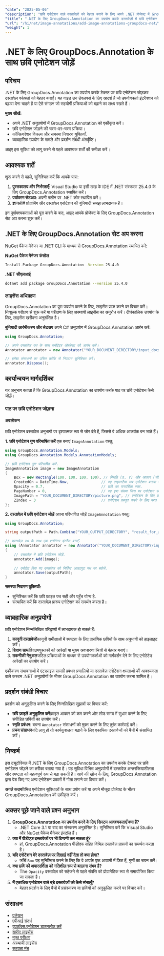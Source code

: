 ```yaml
---
"date": "2025-05-06"
"description": "छवि एनोटेशन वाले दस्तावेज़ों को बेहतर बनाने के लिए अपने .NET प्रोजेक्ट में GroupDocs.Annotation को एकीकृत करना सीखें। उपयोगकर्ता सहभागिता में सुधार करें और सहयोग को कारगर बनाएँ।"
"title": ".NET के लिए GroupDocs.Annotation का उपयोग करके दस्तावेज़ों में छवि एनोटेशन जोड़ें"
"url": "/hi/net/image-annotations/add-image-annotations-groupdocs-net/"
"weight": 1
---
```


# .NET के लिए GroupDocs.Annotation के साथ छवि एनोटेशन जोड़ें

## परिचय

.NET के लिए GroupDocs.Annotation का उपयोग करके टेक्स्ट पर छवि एनोटेशन जोड़कर दस्तावेज़ वर्कफ़्लो को बेहतर बनाएँ। यह गाइड उन डेवलपर्स के लिए आदर्श है जो उपयोगकर्ता इंटरैक्शन को बढ़ावा देना चाहते हैं या ऐसे संगठन जो सहयोगी प्रक्रियाओं को बढ़ाने का लक्ष्य रखते हैं।

**मुख्य सीखें:**
- अपने .NET अनुप्रयोगों में GroupDocs.Annotation को एकीकृत करें।
- छवि एनोटेशन जोड़ने की चरण-दर-चरण प्रक्रिया।
- कॉन्फ़िगरेशन विकल्प और समस्या निवारण युक्तियाँ.
- व्यावहारिक उपयोग के मामले और प्रदर्शन संबंधी अंतर्दृष्टि।

आइए इस सुविधा को लागू करने से पहले आवश्यक शर्तों की समीक्षा करें।

## आवश्यक शर्तें
शुरू करने से पहले, सुनिश्चित करें कि आपके पास:

1. **पुस्तकालय और निर्भरताएँ**: Visual Studio या इसी तरह के IDE में .NET संस्करण 25.4.0 के लिए GroupDocs.Annotation स्थापित करें।
2. **पर्यावरण सेटअप**: अपनी मशीन पर .NET कोर स्थापित करें।
3. **ज्ञान**सी# प्रोग्रामिंग और दस्तावेज़ एनोटेशन की बुनियादी समझ लाभदायक है।

इन पूर्वावश्यकताओं को पूरा करने के बाद, आइए आपके प्रोजेक्ट के लिए GroupDocs.Annotation सेट अप करना शुरू करें।

## .NET के लिए GroupDocs.Annotation सेट अप करना
NuGet पैकेज मैनेजर या .NET CLI के माध्यम से GroupDocs.Annotation स्थापित करें:

**NuGet पैकेज मैनेजर कंसोल**
```bash
Install-Package GroupDocs.Annotation -Version 25.4.0
```

**.NET सीएलआई**
```bash
dotnet add package GroupDocs.Annotation --version 25.4.0
```

### लाइसेंस अधिग्रहण
GroupDocs.Annotation का पूरा उपयोग करने के लिए, लाइसेंस प्राप्त करने पर विचार करें। निःशुल्क परीक्षण से शुरू करें या परीक्षण के लिए अस्थायी लाइसेंस का अनुरोध करें। दीर्घकालिक उपयोग के लिए, लाइसेंस खरीदना अनुशंसित है।

**बुनियादी आरंभीकरण और सेटअप**
अपने C# अनुप्रयोग में GroupDocs.Annotation आरंभ करें:

```csharp
using GroupDocs.Annotation;

// अपने दस्तावेज़ पथ के साथ एनोटेटर ऑब्जेक्ट को आरंभ करें।
Annotator annotator = new Annotator("YOUR_DOCUMENT_DIRECTORY/input_docx.docx");

// हमेशा संसाधनों का उचित तरीके से निपटान सुनिश्चित करें।
annotator.Dispose();
```

## कार्यान्वयन मार्गदर्शिका
यह अनुभाग बताता है कि GroupDocs.Annotation का उपयोग करके पाठ पर छवि एनोटेशन कैसे जोड़ें।

### पाठ पर छवि एनोटेशन जोड़ना
#### अवलोकन
छवि एनोटेशन दस्तावेज़ अनुभागों पर दृश्यात्मक रूप से जोर देते हैं, जिससे वे अधिक आकर्षक बन जाते हैं।

**1. छवि एनोटेशन गुण परिभाषित करें**
एक बनाएं `ImageAnnotation` वस्तु:

```csharp
using GroupDocs.Annotation.Models;
using GroupDocs.Annotation.Models.AnnotationModels;

// छवि एनोटेशन गुण परिभाषित करें.
ImageAnnotation image = new ImageAnnotation
{
    Box = new Rectangle(100, 100, 100, 100), // स्थिति (X, Y) और आकार (चौड़ाई, ऊंचाई) सेट करें।
    CreatedOn = DateTime.Now,               // वह टाइमस्टैम्प जब एनोटेशन बनाया गया था.
    Opacity = 0.7,                          // छवि का पारदर्शिता स्तर.
    PageNumber = 0,                         // वह पृष्ठ संख्या जिस पर एनोटेशन रखा जाना है।
    ImagePath = "YOUR_DOCUMENT_DIRECTORY/picture.png", // एनोटेशन के लिए प्रयुक्त छवि फ़ाइल का पथ.
    ZIndex = 3                              // एनोटेशन प्रस्तुत करने के लिए परत क्रम.
};
```

**2. दस्तावेज़ में छवि एनोटेशन जोड़ें**
अपना परिभाषित जोड़ें `ImageAnnotation` वस्तु:

```csharp
using GroupDocs.Annotation;

string outputPath = Path.Combine("YOUR_OUTPUT_DIRECTORY", "result_for_zIndex.docx");

// दस्तावेज़ पथ के साथ एक एनोटेटर इंस्टैंस बनाएँ.
using (Annotator annotator = new Annotator("YOUR_DOCUMENT_DIRECTORY/input_docx.docx"))
{
    // दस्तावेज़ में छवि एनोटेशन जोड़ें.
    annotator.Add(image);
    
    // एनोटेट किए गए दस्तावेज़ को निर्दिष्ट आउटपुट पथ पर सहेजें.
    annotator.Save(outputPath);
}
```

**समस्या निवारण युक्तियों:**
- सुनिश्चित करें कि छवि फ़ाइल पथ सही और पहुँच योग्य है.
- सत्यापित करें कि दस्तावेज़ प्रारूप एनोटेशन का समर्थन करता है।

## व्यावहारिक अनुप्रयोगों
छवि एनोटेशन निम्नलिखित परिदृश्यों में लाभदायक हो सकते हैं:

1. **कानूनी दस्तावेजों**कानूनी समीक्षाओं में स्पष्टता के लिए प्रासंगिक छवियों के साथ अनुभागों को हाइलाइट करें।
2. **शिक्षण सामग्री**पाठ्यपुस्तकों को आरेखों या मुख्य अवधारणा चित्रों से बेहतर बनाएं।
3. **तकनीकी मैनुअल**जटिल प्रक्रियाओं के माध्यम से उपयोगकर्ताओं को मार्गदर्शन देने के लिए एनोटेटेड आरेखों का उपयोग करें।

एकीकरण संभावनाओं में एंटरप्राइज़ सामग्री प्रबंधन प्रणालियों या दस्तावेज़ एनोटेशन क्षमताओं की आवश्यकता वाले कस्टम .NET अनुप्रयोगों के भीतर GroupDocs.Annotation का उपयोग करना शामिल है।

## प्रदर्शन संबंधी विचार
प्रदर्शन को अनुकूलित करने के लिए निम्नलिखित सुझावों पर विचार करें:
- **छवि फ़ाइलें अनुकूलित करें**फ़ाइल आकार को कम करने और लोड समय में सुधार करने के लिए संपीड़ित छवियों का उपयोग करें।
- **स्मृति प्रबंधन**: बचना `Annotator` संसाधनों को मुक्त करने के लिए तुरंत कार्रवाई करें।
- **प्रचय संसाधन**यदि लागू हो तो कार्यकुशलता बढ़ाने के लिए एकाधिक दस्तावेजों को बैचों में संसाधित करें।

## निष्कर्ष
इस ट्यूटोरियल में .NET के लिए GroupDocs.Annotation का उपयोग करके टेक्स्ट पर छवि एनोटेशन जोड़ने का तरीका बताया गया है। यह सुविधा विभिन्न अनुप्रयोगों में दस्तावेज़ अन्तरक्रियाशीलता और स्पष्टता को महत्वपूर्ण रूप से बढ़ा सकती है। आगे की खोज के लिए, GroupDocs.Annotation द्वारा पेश किए गए अन्य एनोटेशन प्रकारों में गोता लगाने पर विचार करें।

**अगले कदम**विभिन्न एनोटेशन सुविधाओं के साथ प्रयोग करें या अपने मौजूदा प्रोजेक्ट के भीतर GroupDocs.Annotation को एकीकृत करें।

## अक्सर पूछे जाने वाले प्रश्न अनुभाग
1. **GroupDocs.Annotation का उपयोग करने के लिए सिस्टम आवश्यकताएँ क्या हैं?**
   - .NET Core 3.1 या बाद का संस्करण अनुशंसित है। सुनिश्चित करें कि Visual Studio और NuGet पैकेज मैनेजर इंस्टॉल हैं।
2. **क्या मैं पीडीएफ दस्तावेजों पर भी टिप्पणी कर सकता हूं?**
   - हां, GroupDocs.Annotation पीडीएफ सहित विभिन्न दस्तावेज़ प्रारूपों का समर्थन करता है।
3. **यदि एनोटेशन मेरे दस्तावेज़ पर दिखाई नहीं देता तो क्या होगा?**
   - जाँचें `Box` यह सुनिश्चित करने के लिए कि वे आपके पृष्ठ आयामों में फिट हैं, गुणों का चयन करें।
4. **क्या छवि की अपारदर्शिता को गतिशील रूप से बदलना संभव है?**
   - The `Opacity` दस्तावेज़ को सहेजने से पहले संपत्ति को प्रोग्रामेटिक रूप से समायोजित किया जा सकता है।
5. **मैं एकाधिक एनोटेशन वाले बड़े दस्तावेज़ों को कैसे संभालूँ?**
   - बेहतर प्रदर्शन के लिए बैचों में प्रसंस्करण या छवियों को अनुकूलित करने पर विचार करें।

## संसाधन
- [प्रलेखन](https://docs.groupdocs.com/annotation/net/)
- [एपीआई संदर्भ](https://reference.groupdocs.com/annotation/net/)
- [ग्रुपडॉक्स.एनोटेशन डाउनलोड करें](https://releases.groupdocs.com/annotation/net/)
- [खरीद लाइसेंस](https://purchase.groupdocs.com/buy)
- [मुफ्त परीक्षण](https://releases.groupdocs.com/annotation/net/)
- [अस्थायी लाइसेंस](https://purchase.groupdocs.com/temporary-license/)
- [सहयता मंच](https://forum.groupdocs.com/c/annotation/)